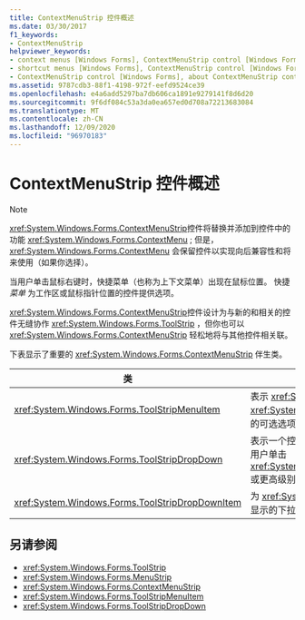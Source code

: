 ```yaml
---
title: ContextMenuStrip 控件概述
ms.date: 03/30/2017
f1_keywords:
- ContextMenuStrip
helpviewer_keywords:
- context menus [Windows Forms], ContextMenuStrip control [Windows Forms]
- shortcut menus [Windows Forms], ContextMenuStrip control [Windows Forms]
- ContextMenuStrip control [Windows Forms], about ContextMenuStrip control
ms.assetid: 9787cdb3-88f1-4198-972f-eefd9524ce39
ms.openlocfilehash: e4a6add5297ba7db606ca1891e9279141f8d6d20
ms.sourcegitcommit: 9f6df084c53a3da0ea657ed0d708a72213683084
ms.translationtype: MT
ms.contentlocale: zh-CN
ms.lasthandoff: 12/09/2020
ms.locfileid: "96970183"
---
```

# <a name="contextmenustrip-control-overview"></a>ContextMenuStrip 控件概述
> [!NOTE]
> <xref:System.Windows.Forms.ContextMenuStrip>控件将替换并添加到控件中的功能 <xref:System.Windows.Forms.ContextMenu> ; 但是， <xref:System.Windows.Forms.ContextMenu> 会保留控件以实现向后兼容性和将来使用（如果你选择）。  
  
 当用户单击鼠标右键时，快捷菜单（也称为上下文菜单）出现在鼠标位置。 快捷 *菜单* 为工作区或鼠标指针位置的控件提供选项。  
  
 <xref:System.Windows.Forms.ContextMenuStrip>控件设计为与新的和相关的控件无缝协作 <xref:System.Windows.Forms.ToolStrip> ，但你也可以 <xref:System.Windows.Forms.ContextMenuStrip> 轻松地将与其他控件相关联。  
  
 下表显示了重要的 <xref:System.Windows.Forms.ContextMenuStrip> 伴生类。  
  
|类|描述|  
|-----------|-----------------|  
|<xref:System.Windows.Forms.ToolStripMenuItem>|表示 <xref:System.Windows.Forms.MenuStrip> 或 <xref:System.Windows.Forms.ContextMenuStrip> 上显示的可选选项。|  
|<xref:System.Windows.Forms.ToolStripDropDown>|表示一个控件，该控件使用户能够从列表中选择单个项（当用户单击 <xref:System.Windows.Forms.ToolStripDropDownButton> 或更高级别菜单项时显示）。|  
|<xref:System.Windows.Forms.ToolStripDropDownItem>|为 <xref:System.Windows.Forms.ToolStripItem> 在单击时显示的下拉项的控件提供基本功能。|  
  
## <a name="see-also"></a>另请参阅

- <xref:System.Windows.Forms.ToolStrip>
- <xref:System.Windows.Forms.MenuStrip>
- <xref:System.Windows.Forms.ContextMenuStrip>
- <xref:System.Windows.Forms.ToolStripMenuItem>
- <xref:System.Windows.Forms.ToolStripDropDown>
